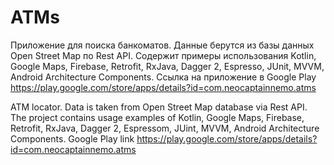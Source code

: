 # ATMs
Приложение для поиска банкоматов. Данные берутся из базы данных Open Street Map по Rest API. Содержит примеры использования Kotlin, Google Maps, Firebase, Retrofit, RxJava, Dagger 2, Espresso, JUnit, MVVM, Android Architecture Components.
Ссылка на приложение в Google Play https://play.google.com/store/apps/details?id=com.neocaptainnemo.atms 

ATM locator. Data is taken from Open Street Map database via Rest API. The project contains usage examples of Kotlin, Google Maps, Firebase, Retrofit, RxJava, Dagger 2, Espressom, JUint, MVVM, Android Architecture Components.
Google Play link https://play.google.com/store/apps/details?id=com.neocaptainnemo.atms
